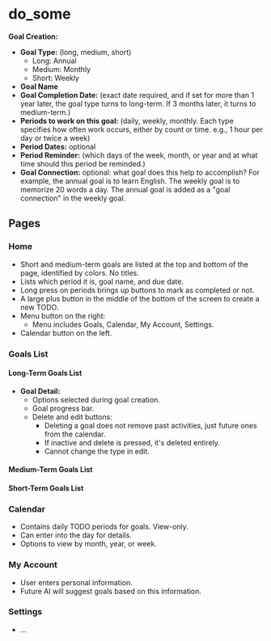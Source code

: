 # do_some

**Goal Creation:**
- **Goal Type:** (long, medium, short)
  - Long: Annual
  - Medium: Monthly
  - Short: Weekly
- **Goal Name**
- **Goal Completion Date:** (exact date required, and if set for more than 1 year later, the goal type turns to long-term. If 3 months later, it turns to medium-term.)
- **Periods to work on this goal:** (daily, weekly, monthly. Each type specifies how often work occurs, either by count or time. e.g., 1 hour per day or twice a week)
- **Period Dates:** optional
- **Period Reminder:** (which days of the week, month, or year and at what time should this period be reminded.)
- **Goal Connection:** optional: what goal does this help to accomplish? For example, the annual goal is to learn English. The weekly goal is to memorize 20 words a day. The annual goal is added as a "goal connection" in the weekly goal.

## Pages
### Home
- Short and medium-term goals are listed at the top and bottom of the page, identified by colors. No titles.
- Lists which period it is, goal name, and due date.
- Long press on periods brings up buttons to mark as completed or not.
- A large plus button in the middle of the bottom of the screen to create a new TODO.
- Menu button on the right:
  - Menu includes Goals, Calendar, My Account, Settings.
- Calendar button on the left.

### Goals List
#### Long-Term Goals List
  - **Goal Detail:**
    - Options selected during goal creation.
    - Goal progress bar.
    - Delete and edit buttons:
      - Deleting a goal does not remove past activities, just future ones from the calendar.
      - If inactive and delete is pressed, it's deleted entirely.
      - Cannot change the type in edit.
#### Medium-Term Goals List
#### Short-Term Goals List

### Calendar
- Contains daily TODO periods for goals. View-only.
- Can enter into the day for details.
- Options to view by month, year, or week.

### My Account
- User enters personal information.
- Future AI will suggest goals based on this information.

### Settings
- ...
